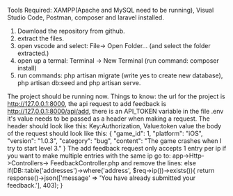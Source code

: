 Tools Required: XAMPP(Apache and MySQL need to be running), Visual Studio Code, Postman, composer and laravel installed.
1. Download the repository from github.
2. extract the files.
3. open vscode and select: File-> Open Folder... (and select the folder extracted.)
4. open up a termal: Terminal -> New Terminal (run command: composer install)
5. run commands: php artisan migrate (write yes to create new database), php artisan db:seed and php artisan serve.

The project should be running now.
Things to know: the url for the project is http://127.0.0.1:8000,
	the api request to add feedback is http://127.0.0.1:8000/api/add,
	there is an API_TOKEN variable in the file .env it's value needs to be passed as a header when making a request.
	The header should look like this: Key:Authorization, Value:token value
	the body of the request should look like this:
		{
			"game_id": 1,
			"platform": "iOS",
			"version": "1.0.3",
			"category": "bug",
			"content": "The game crashes when I try to start level 3."
		}
	The add feedback request only accepts 1 entry per ip if you want to make multiple entries with the same ip go to: app->Http->Controllers-> FeedbackController.php and remove the lines:
		else if(DB::table('addresses')->where('address', $req->ip())->exists()){
            return response()->json(['message' => 'You have already submitted your feedback.'], 403);
        }
		
		
